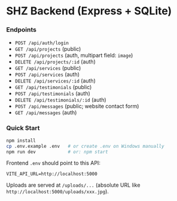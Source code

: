# SHZ Backend (Express + SQLite)

### Endpoints
- `POST /api/auth/login`
- `GET /api/projects` (public)
- `POST /api/projects` (auth, multipart field: `image`)
- `DELETE /api/projects/:id` (auth)
- `GET /api/services` (public)
- `POST /api/services` (auth)
- `DELETE /api/services/:id` (auth)
- `GET /api/testimonials` (public)
- `POST /api/testimonials` (auth)
- `DELETE /api/testimonials/:id` (auth)
- `POST /api/messages` (public; website contact form)
- `GET /api/messages` (auth)

### Quick Start
```bash
npm install
cp .env.example .env   # or create .env on Windows manually
npm run dev            # or: npm start
```
Frontend `.env` should point to this API:
```
VITE_API_URL=http://localhost:5000
```
Uploads are served at `/uploads/...` (absolute URL like `http://localhost:5000/uploads/xxx.jpg`).
